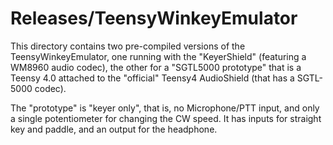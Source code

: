 Releases/TeensyWinkeyEmulator
=============================


This directory contains two pre-compiled versions of the TeensyWinkeyEmulator,
one running with the "KeyerShield" (featuring a WM8960 audio codec), the other
for a "SGTL5000 prototype" that is a Teensy 4.0 attached to the "official"
Teensy4 AudioShield (that has a SGTL-5000 codec).

The "prototype" is "keyer only", that is, no Microphone/PTT input, and only
a single potentiometer for changing the CW speed. It has inputs for straight
key and paddle, and an output for the headphone.
